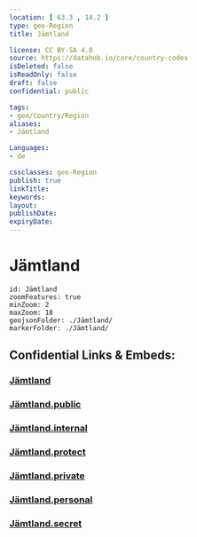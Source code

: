 ```yaml
---
location: [ 63.3 , 14.2 ] 
type: geo-Region
title: Jämtland

license: CC BY-SA 4.0
source: https://datahub.io/core/country-codes
isDeleted: false
isReadOnly: false
draft: false
confidential: public

tags:
- geo/Country/Region
aliases:
- Jämtland

Languages:
- de

cssclasses: geo-Region
publish: true
linkTitle: 
keywords: 
layout: 
publishDate: 
expiryDate: 
---
```


# Jämtland

```leaflet
id: Jämtland
zoomFeatures: true 
minZoom: 2 
maxZoom: 18
geojsonFolder: ./Jämtland/
markerFolder: ./Jämtland/
```


## Confidential Links & Embeds: 

### [Jämtland](/_Standards/Earth/Continent/Europe/Europe~North/Sweden/Provinces~Sweden/Jämtland.md) 

### [Jämtland.public](/_public/Earth/Continent/Europe/Europe~North/Sweden/Provinces~Sweden/Jämtland.public.md) 

### [Jämtland.internal](/_internal/Earth/Continent/Europe/Europe~North/Sweden/Provinces~Sweden/Jämtland.internal.md) 

### [Jämtland.protect](/_protect/Earth/Continent/Europe/Europe~North/Sweden/Provinces~Sweden/Jämtland.protect.md) 

### [Jämtland.private](/_private/Earth/Continent/Europe/Europe~North/Sweden/Provinces~Sweden/Jämtland.private.md) 

### [Jämtland.personal](/_personal/Earth/Continent/Europe/Europe~North/Sweden/Provinces~Sweden/Jämtland.personal.md) 

### [Jämtland.secret](/_secret/Earth/Continent/Europe/Europe~North/Sweden/Provinces~Sweden/Jämtland.secret.md)

